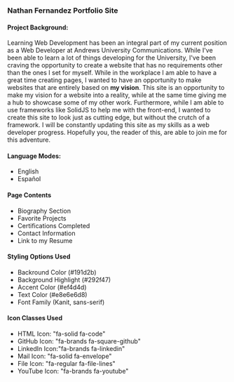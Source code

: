 ### Nathan Fernandez Portfolio Site
#### Project Background:
Learning Web Development has been an integral part of my current position as a Web Developer at Andrews University Communications. While I've been able to learn a lot of things developing for the University, I've been craving the opportunity to create a website that has no requirements other than the ones I set for myself. While in the workplace I am able to have a great time creating pages, I wanted to have an opportunity to make websites that are entirely based on **my vision**. This site is an opportunity to make my vision for a website into a reality, while at the same time giving me a hub to showcase some of my other work. Furthermore, while I am able to use frameworks like SolidJS to help me with the front-end, I wanted to create this site to look just as cutting edge, but without the crutch of a framework. I will be constantly updating this site as my skills as a web developer progress. Hopefully you, the reader of this, are able to join me for this adventure.

#### Language Modes:
- English
- Español


#### Page Contents
- Biography Section
- Favorite Projects
- Certifications Completed
- Contact Information
- Link to my Resume

#### Styling Options Used
- Backround Color (#191d2b)
- Background Highlight (#292f47)
- Accent Color (#ef4d4d)
- Text Color (#e8e6e6d8)
- Font Family (Kanit, sans-serif)

#### Icon Classes Used
- HTML Icon: "fa-solid fa-code"
- GitHub Icon: "fa-brands fa-square-github"
- LinkedIn Icon:"fa-brands fa-linkedin"
- Mail Icon: "fa-solid fa-envelope"
- File Icon: "fa-regular fa-file-lines"
- YouTube Icon: "fa-brands fa-youtube"
